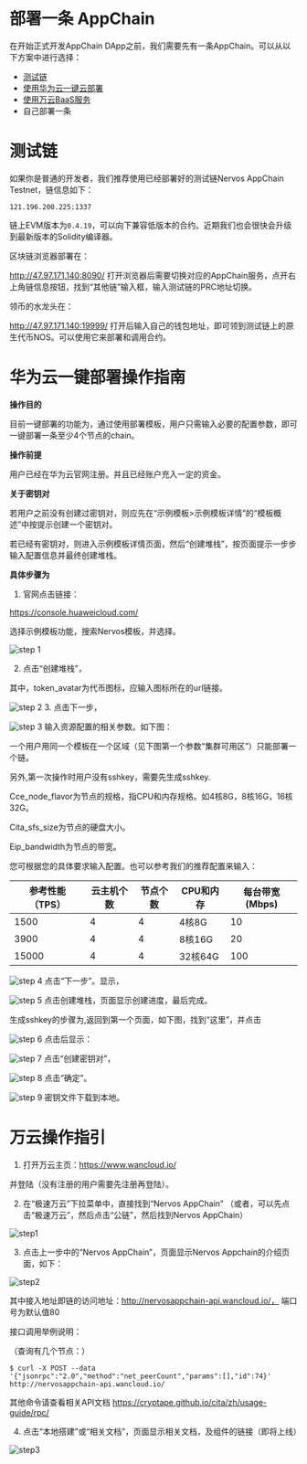 # 部署一条 AppChain

在开始正式开发AppChain DApp之前，我们需要先有一条AppChain。可以从以下方案中进行选择：
* [测试链](#测试链)
* [使用华为云一键云部署](#华为云一键部署操作指南)
* [使用万云BaaS服务](#万云操作指引)
* 自己部署一条


# 测试链

如果你是普通的开发者，我们推荐使用已经部署好的测试链Nervos AppChain Testnet，链信息如下：

`121.196.200.225:1337`

链上EVM版本为`0.4.19`，可以向下兼容低版本的合约。近期我们也会很快会升级到最新版本的Solidity编译器。

区块链浏览器部署在：

http://47.97.171.140:8090/ 打开浏览器后需要切换对应的AppChain服务，点开右上角链信息按钮，找到“其他链”输入框，输入测试链的PRC地址切换。

领币的水龙头在：

http://47.97.171.140:19999/ 打开后输入自己的钱包地址，即可领到测试链上的原生代币NOS。可以使用它来部署和调用合约。

# 华为云一键部署操作指南

**操作目的**

目前一键部署的功能为，通过使用部署模板，用户只需输入必要的配置参数，即可一键部署一条至少4个节点的chain。

**操作前提**

用户已经在华为云官网注册。并且已经账户充入一定的资金。

**关于密钥对**

若用户之前没有创建过密钥对，则应先在“示例模板>示例模板详情”的“模板概述”中按提示创建一个密钥对。

若已经有密钥对，则进入示例模板详情页面，然后“创建堆栈”，按页面提示一步步输入配置信息并最终创建堆栈。

**具体步骤为**

1. 官网点击链接：

https://console.huaweicloud.com/

选择示例模板功能，搜索Nervos模板，并选择。

![step 1](../../_media/huawei/image01.png)

2. 点击“创建堆栈”，

其中，token_avatar为代币图标，应输入图标所在的url链接。

![step 2](../../_media/huawei/image02.png)
3. 点击下一步，

![step 3](../../_media/huawei/image03.png)
输入资源配置的相关参数。如下图：

一个用户用同一个模板在一个区域（见下图第一个参数“集群可用区”）只能部署一个链。

另外,第一次操作时用户没有sshkey，需要先生成sshkey.

Cce_node_flavor为节点的规格，指CPU和内存规格。如4核8G，8核16G，16核32G。

Cita_sfs_size为节点的硬盘大小。

Eip_bandwidth为节点的带宽。

您可根据您的具体要求输入配置。也可以参考我们的推荐配置来输入：

|参考性能（TPS）	|云主机个数	|节点个数	|CPU和内存	|每台带宽(Mbps)	|
|---	|---	|---	|---	|---	|
|1500	|4	|4	|4核8G	|10	|
|3900	|4	|4	|8核16G	|20	|
|15000	|4	|4	|32核64G	|100	|

![step 4](../../_media/huawei/image04.png)
点击“下一步”。显示，

![step 5](../../_media/huawei/image05.png)
点击创建堆栈，页面显示创建进度，最后完成。

生成sshkey的步骤为,返回到第一个页面，如下图，找到“这里”，并点击

![step 6](../../_media/huawei/image06.png)
点击后显示：

![step 7](../../_media/huawei/image07.png)
点击“创建密钥对”，

![step 8](../../_media/huawei/image08.png)
点击“确定”。

![step 9](../../_media/huawei/image09.png)
密钥文件下载到本地。

# 万云操作指引

1. 打开万云主页：https://www.wancloud.io/

并登陆（没有注册的用户需要先注册再登陆）。

2. 在“极速万云”下拉菜单中，直接找到“Nervos AppChain” （或者，可以先点击“极速万云”，然后点击“公链”，然后找到Nervos AppChain）

![step1](../../_media/wanyun/image01.png)

3. 点击上一步中的“Nervos AppChain”，页面显示Nervos Appchain的介绍页面，如下：

![step2](../../_media/wanyun/image02.png)

其中接入地址即链的访问地址：http://nervosappchain-api.wancloud.io/， 端口号为默认值80

接口调用举例说明：

（查询有几个节点：）


`$ curl -X POST --data '{"jsonrpc":"2.0","method":"net_peerCount","params":[],"id":74}' http://nervosappchain-api.wancloud.io/`

其他命令请查看相关API文档 https://cryptape.github.io/cita/zh/usage-guide/rpc/

4. 点击“本地搭建”或“相关文档”，页面显示相关文档，及组件的链接（即将上线）

![step3](../../_media/wanyun/image03.png)